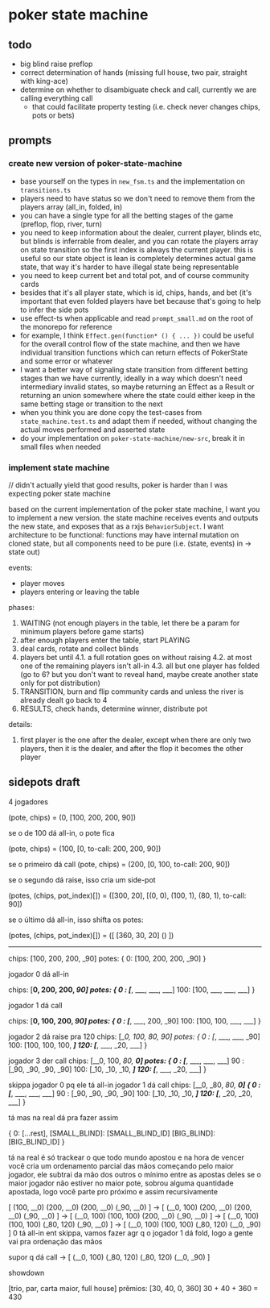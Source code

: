 # poker state machine

## todo
- big blind raise preflop
- correct determination of hands (missing full house, two pair, straight with king-ace)
- determine on whether to disambiguate check and call, currently we are calling everything call
    - that could facilitate property testing (i.e. check never changes chips, pots or bets)

## prompts
### create new version of poker-state-machine
- base yourself on the types in `new_fsm.ts` and the implementation on `transitions.ts`
- players need to have status so we don't need to remove them from the players array (all_in, folded, in)
- you can have a single type for all the betting stages of the game (preflop, flop, river, turn)
- you need to keep information about the dealer, current player, blinds etc, but blinds is inferrable from dealer, and you can rotate the players array on state transition so the first index is always the current player. this is useful so our state object is lean is completely determines actual game state, that way it's harder to have illegal state being representable
- you need to keep current bet and total pot, and of course community cards
- besides that it's all player state, which is id, chips, hands, and bet (it's important that even folded players have bet because that's going to help to infer the side pots
- use effect-ts when applicable and read `prompt_small.md` on the root of the monorepo for reference
- for example, I think `Effect.gen(function* () { ... })` could be useful for the overall control flow of the state machine, and then we have individual transition functions which can return effects of PokerState and some error or whatever
- I want a better way of signaling state transition from different betting stages than we have currently, ideally in a way which doesn't need intermediary invalid states, so maybe returning an Effect as a Result or returning an union somewhere where the state could either keep in the same betting stage or transition to the next
- when you think you are done copy the test-cases from `state_machine.test.ts` and adapt them if needed, without changing the actual moves performed and asserted state
- do your implementation on `poker-state-machine/new-src`, break it in small files when needed

### implement state machine
// didn't actually yield that good results, poker is harder than I was expecting
poker state machine

based on the current implementation of the poker state machine, I want you to implement a new version. the state machine receives events and outputs the new state, and exposes that as a rxjs `BehaviorSubject`. I want architecture to be functional: functions may have internal mutation on cloned state, but all components need to be pure (i.e. (state, events) in -> state out)

events:
- player moves
- players entering or leaving the table

phases:
1. WAITING (not enough players in the table, let there be a param for minimum players before game starts)
2. after enough players enter the table, start PLAYING
3. deal cards, rotate and collect blinds
4. players bet until
4.1. a full rotation goes on without raising
4.2. at most one of the remaining players isn't all-in
4.3. all but one player has folded (go to 6? but you don't want to reveal hand, maybe create another state only for pot distribution)
5. TRANSITION, burn and flip community cards and unless the river is already dealt go back to 4
6. RESULTS, check hands, determine winner, distribute pot

details:
1. first player is the one after the dealer, except when there are only two players, then it is the dealer, and after the flop it becomes the other player


## sidepots draft
4 jogadores

(pote, chips) = (0, [100, 200, 200, 90])

se o de 100 dá all-in, o pote fica

(pote, chips) = (100, [0, to-call: 200, 200, 90])

se o primeiro dá call
(pote, chips) = (200, [0, 100, to-call: 200, 90])

se o segundo dá raise, isso cria um side-pot

(potes, (chips, pot_index)[]) = ([300, 20], [(0, 0), (100, 1), (80, 1), to-call: 90])

se o último dá all-in, isso shifta os potes:

(potes, (chips, pot_index)[]) = ([
    [360, 30, 20]
    ()
])

---------------------

chips: [100, 200, 200, _90]
potes: {
    0: [100, 200, 200, _90]
}

jogador 0 dá all-in

chips:   [__0, 200, 200, _90]
potes: {
    0  : [___, ___, ___, ___]
    100: [100, ___, ___, ___]
}

jogador 1 dá call

chips:   [__0, 100, 200, _90]
potes: {
    0  : [___, ___, 200, _90]
    100: [100, 100, ___, ___]
}

jogador 2 dá raise pra 120
chips:   [__0, 100, _80, _90]
potes: {
    0  : [___, ___, ___, _90]
    100: [100, 100, 100, ___]
    120: [___, ___, _20, ___]
}

jogador 3 der call
chips:   [__0, 100, _80, __0]
potes: {
    0  : [___, ___, ___, ___]
    90 : [_90, _90, _90, _90]
    100: [_10, _10, _10, ___]
    120: [___, ___, _20, ___]
}

skippa jogador 0 pq ele tá all-in
jogador 1 dá call
chips:   [__0, _80, _80, __0]
{
    0  : [___, ___, ___, ___]
    90 : [_90, _90, _90, _90]
    100: [_10, _10, _10, ___]
    120: [___, _20, _20, ___]
}

tá mas na real dá pra fazer assim

{
    0: [...rest],
    [SMALL_BLIND]: [SMALL_BLIND_ID]
    [BIG_BLIND]: [BIG_BLIND_ID]
}

tá na real é só trackear o que todo mundo apostou e na hora de vencer você cria um ordenamento parcial das mãos
começando pelo maior jogador, ele subtrai da mão dos outros o mínimo entre as apostas deles
se o maior jogador não estiver no maior pote, sobrou alguma quantidade apostada, logo você parte pro próximo
e assim recursivamente

[
    (100, __0)
    (200, __0)
    (200, __0)
    (_90, __0)
]
->
[
    (__0, 100)
    (200, __0)
    (200, __0)
    (_90, __0)
]
->
[
    (__0, 100)
    (100, 100)
    (200, __0)
    (_90, __0)
]
->
[
    (__0, 100)
    (100, 100)
    (_80, 120)
    (_90, __0)
]
->
[
    (__0, 100)
    (100, 100)
    (_80, 120)
    (__0, _90)
]
0 tá all-in ent skippa,
vamos fazer agr q o jogador 1 dá fold, logo a gente vai pra ordenação das mãos


supor q dá call
->
[
    (__0, 100)
    (_80, 120)
    (_80, 120)
    (__0, _90)
]

showdown

[trio, par, carta maior, full house]
prêmios:
[30, 40, 0, 360]
30 + 40 + 360 = 430
